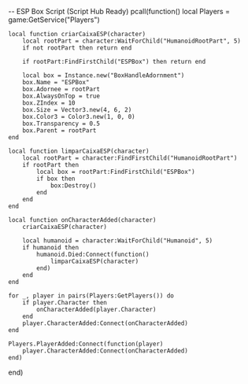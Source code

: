 -- ESP Box Script (Script Hub Ready)
pcall(function()
    local Players = game:GetService("Players")

    local function criarCaixaESP(character)
        local rootPart = character:WaitForChild("HumanoidRootPart", 5)
        if not rootPart then return end

        if rootPart:FindFirstChild("ESPBox") then return end

        local box = Instance.new("BoxHandleAdornment")
        box.Name = "ESPBox"
        box.Adornee = rootPart
        box.AlwaysOnTop = true
        box.ZIndex = 10
        box.Size = Vector3.new(4, 6, 2)
        box.Color3 = Color3.new(1, 0, 0)
        box.Transparency = 0.5
        box.Parent = rootPart
    end

    local function limparCaixaESP(character)
        local rootPart = character:FindFirstChild("HumanoidRootPart")
        if rootPart then
            local box = rootPart:FindFirstChild("ESPBox")
            if box then
                box:Destroy()
            end
        end
    end

    local function onCharacterAdded(character)
        criarCaixaESP(character)

        local humanoid = character:WaitForChild("Humanoid", 5)
        if humanoid then
            humanoid.Died:Connect(function()
                limparCaixaESP(character)
            end)
        end
    end

    for _, player in pairs(Players:GetPlayers()) do
        if player.Character then
            onCharacterAdded(player.Character)
        end
        player.CharacterAdded:Connect(onCharacterAdded)
    end

    Players.PlayerAdded:Connect(function(player)
        player.CharacterAdded:Connect(onCharacterAdded)
    end)
end)
